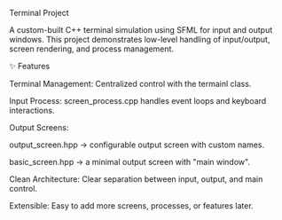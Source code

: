 Terminal Project

A custom-built C++ terminal simulation using SFML for input and output windows.
This project demonstrates low-level handling of input/output, screen rendering, and process management.

✨ Features

Terminal Management: Centralized control with the termainl class.

Input Process: screen_process.cpp handles event loops and keyboard interactions.

Output Screens:

output_screen.hpp → configurable output screen with custom names.

basic_screen.hpp → a minimal output screen with "main window".

Clean Architecture: Clear separation between input, output, and main control.

Extensible: Easy to add more screens, processes, or features later.
